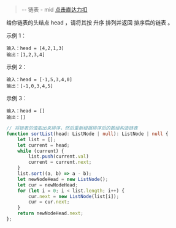 > -- 链表 - mid
> [点击直达力扣](https://leetcode.cn/problems/sort-list/description/)

给你链表的头结点 head ，请将其按 升序 排列并返回 排序后的链表 。

示例 1：

    输入：head = [4,2,1,3]
    输出：[1,2,3,4]

示例 2：

    输入：head = [-1,5,3,4,0]
    输出：[-1,0,3,4,5]

示例 3：

    输入：head = []
    输出：[]

```typescript
// 将链表的值取出来排序，然后重新根据排序后的数组构造链表
function sortList(head: ListNode | null): ListNode | null {
    let list = [];
    let current = head;
    while (current) {
        list.push(current.val)
        current = current.next;
    }
    list.sort((a, b) => a - b);
    let newNodeHead = new ListNode();
    let cur = newNodeHead;
    for (let i = 0; i < list.length; i++) {
        cur.next = new ListNode(list[i]);
        cur = cur.next;
    }
    return newNodeHead.next;
};
```